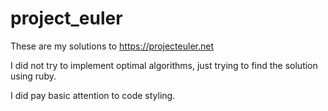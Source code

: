 project_euler
=============

These are my solutions to https://projecteuler.net

I did not try to implement optimal algorithms, just trying to find the solution using ruby. 

I did pay basic attention to code styling.
